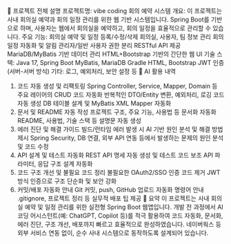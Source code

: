 📌 프로젝트 전체 설명
프로젝트명:
vibe coding 회의 예약 시스템
개요:
이 프로젝트는 사내 회의실 예약과 회의 일정 관리를 위한 웹 기반 시스템입니다.
Spring Boot를 기반으로 하며, 사용자는 웹에서 회의실을 예약하고, 회의 일정을 효율적으로 관리할 수 있습니다.
주요 기능:
회의실 예약 및 일정 등록/수정/삭제
회의실, 사용자, 팀 정보 관리
회의 일정 자동화 및 알림
관리자/일반 사용자 권한 분리
RESTful API 제공
MariaDB/MyBatis 기반 데이터 관리
HTML+Bootstrap 기반의 간단한 웹 UI
기술 스택:
Java 17, Spring Boot
MyBatis, MariaDB
Gradle
HTML, Bootstrap
JWT 인증(서버-서버 방식)
기타: 로그, 예외처리, 보안 설정 등
🤖 AI 활용 내역
1. 코드 자동 생성 및 리팩토링
Spring Controller, Service, Mapper, Domain 등 주요 레이어의 CRUD 코드 자동화
반복적인 DTO/Entity 변환, 예외처리, 로깅 코드 자동 생성
DB 테이블 설계 및 MyBatis XML Mapper 자동화
2. 문서 및 README 자동 작성
프로젝트 구조, 주요 기능, 사용법 등 문서화 자동화
README, 사용법, 기술 스택 등 설명문 자동 생성
3. 에러 진단 및 해결 가이드
빌드/런타임 에러 발생 시 AI 기반 원인 분석 및 해결 방법 제시
Spring Security, DB 연결, 외부 API 연동 등에서 발생하는 문제의 원인 분석 및 코드 수정
4. API 설계 및 테스트 자동화
REST API 명세 자동 생성 및 테스트 코드 보조
API 파라미터, 응답 구조 설계 자동화
5. 코드 구조 개선 및 불필요 코드 정리
불필요한 OAuth2/SSO 인증 코드 제거
JWT 방식 인증으로 구조 단순화 및 보안 강화
6. 커밋/배포 자동화 안내
Git 커밋, push, GitHub 업로드 자동화 명령어 안내
.gitignore, 프로젝트 정리 등 실무적 배포 팁 제공
📝 요약
이 프로젝트는 사내 회의실 예약 및 일정 관리를 위한 실전형 Spring Boot 웹앱입니다.
개발 전 과정에서 AI 코딩 어시스턴트(예: ChatGPT, Copilot 등)를 적극 활용하여
코드 자동화, 문서화, 에러 진단, 구조 개선, 배포까지 빠르고 효율적으로 완성하였습니다.
네이버웍스 등 외부 서비스 연동 없이, 순수 사내 시스템으로 동작하도록 설계되어 있습니다.
